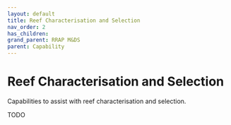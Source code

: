 ```yaml
---
layout: default
title: Reef Characterisation and Selection
nav_order: 2
has_children: 
grand_parent: RRAP M&DS
parent: Capability
---
```

# Reef Characterisation and Selection

Capabilities to assist with reef characterisation and selection. 

TODO